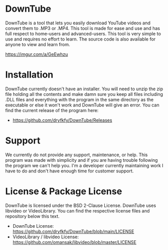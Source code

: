 # DownTube
DownTube is a tool that lets you easily download YouTube videos and convert them to .MP3 or .MP4. This tool is made for ease and use and has full respect to home-users and advanced-users. This tool is very simple to use and requires no effort to learn. The source code is also available for anyone to view and learn from.

https://imgur.com/a/GeEwhzu

# Installation
DownTube currently doesn't have an installer. You will need to unzip the zip file holding all the contents and make damn sure you keep all files including .DLL files and everything with the program in the same directory as the executable or else it won't work and DownTube will give an error. You can find the current release of the program here:

- https://github.com/dryfkfy/DownTube/Releases

# Support
We currently do not provide any support, maintenance, or help. This program was made with simplicity and if you are having trouble following the program we can't help you. I'm a developer currently maintaining work I have to do and don't have enough time for customer support.

# License & Package License
DownTube is licensed under the BSD 2-Clause License. DownTube uses libvideo or VideoLibrary. You can find the respective license files and repository below this text.

- DownTube License: https://github.com/dryfkfy/DownTube/blob/main/LICENSE
- VideoLibrary / libvideo License: https://github.com/omansak/libvideo/blob/master/LICENSE
